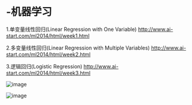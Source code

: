 # -机器学习
1.单变量线性回归(Linear Regression with One Variable)
http://www.ai-start.com/ml2014/html/week1.html

2.多变量线性回归(Linear Regression with Multiple Variables)
http://www.ai-start.com/ml2014/html/week2.html

3.逻辑回归(Logistic Regression)
http://www.ai-start.com/ml2014/html/week3.html


![image](https://github.com/Hayden-z/ML/blob/master/images/6590923ac94130a979a8ca1d911b68a3.png)
 
![image](https://github.com/Hayden-z/ML/blob/master/images/eb69baa91c2fc6e7dd8ebdf6c79a6a6f.png)
